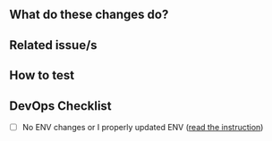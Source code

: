 <!-- Title Annotations:

  WIP: work in progress
  🐛    Fix a bug.
  ✨    Introduce new features.
  🎨    Enhance existing feature.
  ♻️    Refactor code.
  🚑️    Critical hotfix.
  ⚗️    Perform experiments.
  ⬆️    Upgrade dependencies.
  📝    Add or update documentation.
  🔨    Add or update development scripts.
  🔒️    Fix security issues.
  ⚠️    Changes in ops configuration etc. are required before deploying.
        [ Please add a link to the associated ops-issue or PR, such as in https://github.com/ITISFoundation/osparc-ops-environments or https://git.speag.com/oSparc/osparc-infra ]
  🗃️    Database table changed (relevant for devops).
  👽️    Public API changes (meaning: dev features are moved to being exposed in production)
  🚨    Do manual testing when deployed

or from https://gitmoji.dev/
-->

## What do these changes do?



## Related issue/s

<!-- Link pull request to an issue
  SEE https://docs.github.com/en/issues/tracking-your-work-with-issues/linking-a-pull-request-to-an-issue

- resolves ITISFoundation/osparc-issues#428
- fixes #26

  If openapi changes are provided, optionally point to the swagger editor with new changes
  Example [openapi.json specs](https://editor.swagger.io/?url=https://raw.githubusercontent.com/<github-username>/osparc-simcore/is1133/create-api-for-creation-of-pricing-plan/services/web/server/src/simcore_service_webserver/api/v0/openapi.yaml)
-->


## How to test

<!-- Give REVIEWERS some hits or code snippets on how could this be tested -->

## DevOps Checklist

- [ ] No ENV changes or I properly updated ENV ([read the instruction](https://git.speag.com/oSparc/osparc-ops-deployment-configuration/-/blob/configs/README.md?ref_type=heads#how-to-update-env-variables))

<!-- Some checks that might help your code run stable on production, and help devops assess criticality.
Modified from https://oschvr.com/posts/what-id-like-as-sre/

- How can DevOps check the health of the service ?
- How can DevOps safely and gracefully restart the service ?
- How and why would this code fail ?
- What kind of metrics are you exposing ?
- Is there any documentation/design specification for the service ?
- How (e.g. through which loglines) can DevOps detect unexpected situations that require escalation to human ?
- What are the resource limitations (CPU, RAM) expected for this service ?
- Are all relevant variables documented and adjustable via environment variables (i.e. no hardcoded magic numbers) ?
-->
